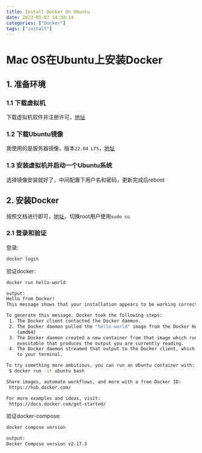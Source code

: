 ```yaml
---
title: Install Docker On Ubuntu
date: 2023-05-07 14:39:14
categories: ["Docker"]
tags: ["install"]
---
```


# Mac OS在Ubuntu上安装Docker

## 1. 准备环境

### 1.1 下载虚拟机

下载虚拟机软件并注册许可，[地址](https://customerconnect.vmware.com/evalcenter?p=fusion-player-personal-13)

### 1.2 下载Ubuntu镜像

我使用的是服务器镜像，版本`22.04 LTS`，[地址](https://cn.ubuntu.com/download/server/step1)

### 1.3 安装虚拟机并启动一个Ubuntu系统

选择镜像安装就好了，中间配置下用户名和密码，更新完成后reboot

## 2. 安装Docker

按照文档进行即可，[地址](https://docs.docker.com/engine/install/ubuntu/)，切换root用户使用`sudo su`

### 2.1 登录和验证

登录:

```bash
docker login
```

验证docker:

```bash
docker run hello-world

output:
Hello from Docker!
This message shows that your installation appears to be working correctly.

To generate this message, Docker took the following steps:
 1. The Docker client contacted the Docker daemon.
 2. The Docker daemon pulled the "hello-world" image from the Docker Hub.
    (amd64)
 3. The Docker daemon created a new container from that image which runs the
    executable that produces the output you are currently reading.
 4. The Docker daemon streamed that output to the Docker client, which sent it
    to your terminal.

To try something more ambitious, you can run an Ubuntu container with:
 $ docker run -it ubuntu bash

Share images, automate workflows, and more with a free Docker ID:
 https://hub.docker.com/

For more examples and ideas, visit:
 https://docs.docker.com/get-started/
```

验证docker-compose:

```bash
docker compose version

output:
Docker Compose version v2.17.3
```

